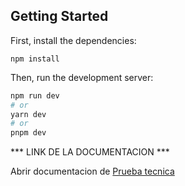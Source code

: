 
## Getting Started

First, install the dependencies:

```npm install```

Then, run the development server:

```bash
npm run dev
# or
yarn dev
# or
pnpm dev
```

*** LINK DE LA DOCUMENTACION ***

Abrir documentacion de [Prueba tecnica]( https://drive.google.com/drive/folders/10sZh3f7KfNsKlhcx5kgQGMIAPs8tbf-Q?usp=sharing "Prueba tecnica")